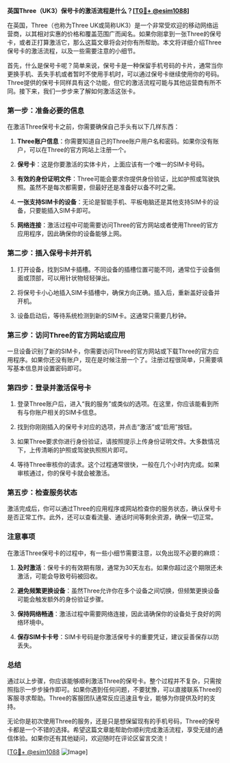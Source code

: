 **英国Three（UK3）保号卡的激活流程是什么？[[TG💪+ @esim1088](https://t.me/s/esim1088)]**

在英国，Three（也称为Three UK或简称UK3）是一个非常受欢迎的移动网络运营商，以其相对实惠的价格和覆盖范围广而闻名。如果你刚拿到一张Three的保号卡，或者正打算激活它，那么这篇文章将会对你有所帮助。本文将详细介绍Three保号卡的激活流程，以及一些需要注意的小细节。

首先，什么是保号卡呢？简单来说，保号卡是一种保留手机号码的卡片，通常当你更换手机、丢失手机或者暂时不使用手机时，可以通过保号卡继续使用你的号码。Three提供的保号卡同样具有这个功能，但它的激活流程可能与其他运营商有所不同。接下来，我们一步步来了解如何激活这张卡。

### 第一步：准备必要的信息

在激活Three保号卡之前，你需要确保自己手头有以下几样东西：

1. **Three账户信息**：你需要知道自己的Three账户用户名和密码。如果你没有账户，可以在Three的官方网站上注册一个。
   
2. **保号卡**：这是你要激活的实体卡片，上面应该有一个唯一的SIM卡号码。

3. **有效的身份证明文件**：Three可能会要求你提供身份验证，比如护照或驾驶执照。虽然不是每次都需要，但最好还是准备好以备不时之需。

4. **一张支持SIM卡的设备**：无论是智能手机、平板电脑还是其他支持SIM卡的设备，只要能插入SIM卡即可。

5. **网络连接**：激活过程中可能需要访问Three的官方网站或者使用Three的官方应用程序，因此确保你的设备能够上网。

### 第二步：插入保号卡并开机

1. 打开设备，找到SIM卡插槽。不同设备的插槽位置可能不同，通常位于设备侧面或顶部，可以用针状物轻轻弹出。

2. 将保号卡小心地插入SIM卡插槽中，确保方向正确。插入后，重新盖好设备并开机。

3. 设备启动后，等待系统检测到新的SIM卡。这通常只需要几秒钟。

### 第三步：访问Three的官方网站或应用

一旦设备识别了新的SIM卡，你需要访问Three的官方网站或下载Three的官方应用程序。如果你还没有账户，现在是时候注册一个了。注册过程很简单，只需要填写基本信息并设置密码即可。

### 第四步：登录并激活保号卡

1. 登录Three账户后，进入“我的服务”或类似的选项。在这里，你应该能看到所有与你账户相关的SIM卡信息。

2. 找到你刚刚插入的保号卡对应的选项，并点击“激活”或“启用”按钮。

3. 如果Three要求你进行身份验证，请按照提示上传身份证明文件。大多数情况下，上传清晰的护照或驾驶执照照片即可。

4. 等待Three审核你的请求。这个过程通常很快，一般在几个小时内完成。如果审核通过，你的保号卡就会被激活。

### 第五步：检查服务状态

激活完成后，你可以通过Three的应用程序或网站检查你的服务状态，确认保号卡是否正常工作。此外，还可以查看流量、通话时间等剩余资源，确保一切正常。

### 注意事项

在激活Three保号卡的过程中，有一些小细节需要注意，以免出现不必要的麻烦：

1. **及时激活**：保号卡的有效期有限，通常为30天左右。如果你超过这个期限还未激活，可能会导致号码被回收。

2. **避免频繁更换设备**：虽然Three允许你在多个设备之间切换，但频繁更换设备可能会触发额外的身份验证步骤。

3. **保持网络畅通**：激活过程中需要网络连接，因此请确保你的设备处于良好的网络环境中。

4. **保存SIM卡卡号**：SIM卡号码是你激活保号卡的重要凭证，建议妥善保存以防丢失。

### 总结

通过以上步骤，你应该能够顺利激活Three的保号卡。整个过程并不复杂，只需按照指示一步步操作即可。如果你遇到任何问题，不要犹豫，可以直接联系Three的客服寻求帮助。Three的客服团队通常反应迅速且专业，能够为你提供及时的支持。

无论你是初次使用Three的服务，还是只是想保留现有的手机号码，Three的保号卡都是一个不错的选择。希望这篇文章能帮助你顺利完成激活流程，享受无缝的通信体验。如果你还有其他疑问，欢迎随时在评论区留言交流！

[[TG💪+ @esim1088](https://t.me/s/esim1088) ![Image](https://i.postimg.cc/4NQfJmqS/Snipaste-2025-05-13-00-14-12.png)]